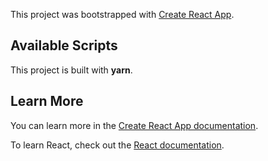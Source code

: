 This project was bootstrapped with [Create React App](https://github.com/facebook/create-react-app).

## Available Scripts

This project is built with **yarn**. 

## Learn More

You can learn more in the [Create React App documentation](https://facebook.github.io/create-react-app/docs/getting-started).

To learn React, check out the [React documentation](https://reactjs.org/).
